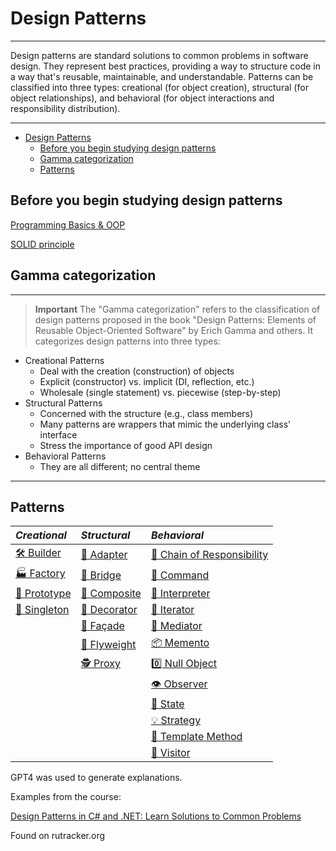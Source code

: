 # Design Patterns

---

Design patterns are standard solutions to common problems in software design. They represent best practices, providing a way to structure code in a way that's reusable, maintainable, and understandable. Patterns can be classified into three types: creational (for object creation), structural (for object relationships), and behavioral (for object interactions and responsibility distribution).

---

- [Design Patterns](#design-patterns)
  - [Before you begin studying design patterns](#before-you-begin-studying-design-patterns)
  - [Gamma categorization](#gamma-categorization)
  - [Patterns](#patterns)

## Before you begin studying design patterns

[Programming Basics & OOP](ProgrammingBasics&OOP.md)

[SOLID principle](SOLIDprinciple/README.md)

## Gamma categorization

---
> **Important**
> The "Gamma categorization" refers to the classification of design patterns proposed in the book "Design Patterns: Elements of Reusable Object-Oriented Software" by Erich Gamma and others. It categorizes design patterns into three types:

- Creational Patterns
  - Deal with the creation (construction) of objects
  - Explicit (constructor) vs. implicit (DI, reflection, etc.)
  - Wholesale (single statement) vs. piecewise (step-by-step)
- Structural Patterns
  - Concerned with the structure (e.g., class members)
  - Many patterns are wrappers that mimic the underlying class’ interface
  - Stress the importance of good API design
- Behavioral Patterns
  - They are all different; no central theme

---

## Patterns

| ***Creational***             | ***Structural***             | ***Behavioral***                                       |
| :--------------------------- | :--------------------------- | :----------------------------------------------------- |
| [🛠️ Builder](Builder.md)     | [🔌 Adapter](Adapter.md)     | [🔗 Chain of Responsibility](ChainOfResponsibility.md) |
| [🏭 Factory](Factory.md)     | [🌉 Bridge](Bridge.md)       | [🔘 Command](Command.md) |
| [🧬 Prototype](Prototype.md) | [🌳 Composite](Composite.md) | [📖 Interpreter](Interpreter.md) |
| [🔐 Singleton](Singleton.md) | [🎨 Decorator](Decorator.md) | [🔄 Iterator](Iterator.md) |
|                              | [🚪 Façade](Façade.md)       | [🤝 Mediator](Mediator.md) |
|                              | [🍃 Flyweight](Flyweight.md) | [📦 Memento](Memento.md) |
|                              | [🕵️ Proxy](Proxy.md)         | [0️⃣ Null Object](NullObject.md) |
|                              |                              | [👁️ Observer](Observer.md) |
|                              |                              | [🔄 State](State.md) |
|                              |                              | [💡 Strategy](Strategy.md) |
|                              |                              | [📜 Template Method](TemplateMethod.md) |
|                              |                              | [🚶 Visitor](Visitor.md) |

GPT4 was used to generate explanations.

Examples from the course:

[Design Patterns in C# and .NET: Learn Solutions to Common Problems](https://www.udemy.com/course/design-patterns-csharp-dotnet/)

Found on rutracker.org
